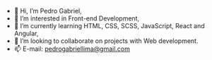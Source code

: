 - 👋 Hi, I’m Pedro Gabriel,
- 👀 I’m interested in Front-end Development,
- 🌱 I’m currently learning HTML, CSS, SCSS, JavaScript, React and Angular, 
- 💞️ I’m looking to collaborate on projects with Web development.
- 📫 E-mail: pedrogabriellima@gmail.com

<!---
pedrogles/pedrogles is a ✨ special ✨ repository because its `README.md` (this file) appears on your GitHub profile.
You can click the Preview link to take a look at your changes.
--->
